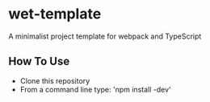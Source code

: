 # wet-template
A minimalist project template for webpack and TypeScript

## How To Use
* Clone this repository
* From a command line type: 'npm install -dev'

